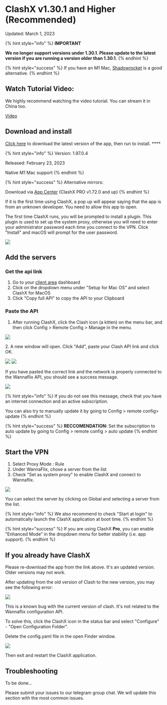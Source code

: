 # ClashX v1.30.1 and Higher (Recommended)

Updated: March 1, 2023

{% hint style="info" %}
**IMPORTANT**

**We no longer support versions under 1.30.1. Please update to the latest version if you are running a version older than 1.30.1.**
{% endhint %}

{% hint style="success" %}
If you have an M1 Mac, [Shadowrocket](shadowrocket-m1-macs-only.md) is a good alternative.
{% endhint %}

## Watch Tutorial Video:

We highly recommend watching the video tutorial. You can stream it in China too.

[Video](https://watch.cloudflarestream.com/5ceac0d642744c812af04af1942cc332)

## Download and install

[Click here](https://install.appcenter.ms/users/clashx/apps/clashx-pro/distribution\_groups/public) to download the latest version of the app, then run to install. ****&#x20;

{% hint style="info" %}
Version: 1.97.0.4

Released: February 23, 2023

Native M1 Mac support
{% endhint %}

{% hint style="success" %}
Alternative mirrors:

Download via [App Center](https://install.appcenter.ms/users/clashx/apps/clashx-pro/distribution\_groups/public) (ClashX PRO v1.72.0 and up)
{% endhint %}

If it is the first time using ClashX, a pop up will appear saying that the app is from an unknown developer. You need to allow this app to open.

The first time ClashX runs, you will be prompted to install a plugin. This plugin is used to set up the system proxy, otherwise you will need to enter your administrator password each time you connect to the VPN. Click "Install" and macOS will prompt for the user password.

![](<../../.gitbook/assets/Screen Shot 2022-08-05 at 6.32.51 PM.png>)

## Add the servers

### Get the api link

1. Go to your [client area](https://wannaflix.com/clientarea.php) dashboard
2. Click on the dropdown menu under "Setup for Mac OS" and select ClashX for MacOS
3. Click "Copy full API" to copy the API to your Clipboard

### Paste the API

1. After running ClashX, click the Clash icon (a kitten) on the menu bar, and then click Config > Remote Config > Manage in the menu.

![](<../../.gitbook/assets/Screen Shot 2022-08-05 at 8.04.24 PM.png>)

2\. A new window will open. Click "Add", paste your Clash API link and click OK.

![](<../../.gitbook/assets/Screen Shot 2022-08-05 at 8.00.15 PM.png>) ![](<../../.gitbook/assets/Screen Shot 2022-08-05 at 8.02.22 PM.png>)

If you have pasted the correct link and the network is properly connected to the Wannaflix API, you should see a success message.

![](../../.gitbook/assets/5d5c4570d5f092b49ab5137e92550bdc.png)

{% hint style="info" %}
If you do not see this message, check that you have an internet connection and an active subscription.&#x20;

You can also try to manually update it by going to Config > remote config> update
{% endhint %}

{% hint style="success" %}
**RECCOMENDATION:** Set the subscription to auto update by going to Config > remote config > auto update
{% endhint %}

## Start the VPN

1. Select Proxy Mode : Rule
2. Under WannaFlix, chose a server from the list
3. Check "Set as system proxy" to enable ClashX and connect to Wannaflix.&#x20;

![](<../../.gitbook/assets/Screen Shot 2022-08-05 at 8.12.32 PM.png>)

You can select the server by clicking on Global and selecting a server from the list.&#x20;

{% hint style="info" %}
We also recommend to check "Start at login" to automatically launch the ClashX application at boot time.
{% endhint %}

{% hint style="success" %}
If you are using ClashX **Pro**, you can enable "Enhanced Mode" in the dropdown menu for better stability (i.e. app support).
{% endhint %}

## If you already have ClashX

Please re-download the app from the link above. It's an updated version. Older versions may not work.

After updating from the old version of Clash to the new version, you may see the following error:

![](../../.gitbook/assets/378125d64dc2b271c9b1cafc42fdd634.png)

This is a known bug with the current version of clash. It's not related to the Wannaflix configuration API.&#x20;

To solve this, click the ClashX icon in the status bar and select "Configure" - "Open Configuration Folder".

Delete the config.yaml file in the open Finder window.

![](../../.gitbook/assets/f2156562aac93e23b2730837ecbbc05c.png)

Then exit and restart the ClashX application.

## Troubleshooting

To be done...

Please submit your issues to our telegram group chat. We will update this section with the most common issues.

